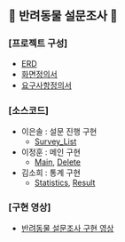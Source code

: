 🦔 반려동물 설문조사 🦔  
-------------
### [프로젝트 구성]
+ [ERD](https://github.com/sohiekim65/Hedgehog_Project/blob/master/refers/ERD/Hedgehog_ERD.png)  
+ [화면정의서](https://github.com/sohiekim65/Hedgehog_Project/blob/master/refers/%ED%99%94%EB%A9%B4%EC%A0%95%EC%9D%98%EC%84%9C/%ED%99%94%EB%A9%B4%EC%A0%95%EC%9D%98%EC%84%9C_%EA%B3%A0%EC%8A%B4%EB%8F%84%EC%B9%98.pdf)  
+ [요구사항정의서](https://github.com/sohiekim65/Hedgehog_Project/blob/master/refers/%EC%9A%94%EA%B5%AC%EC%82%AC%ED%95%AD%EC%A0%95%EC%9D%98%EC%84%9C/%EC%9A%94%EA%B5%AC%EC%82%AC%ED%95%AD%EC%A0%95%EC%9D%98%EC%84%9C_%EA%B3%A0%EC%8A%B4%EB%8F%84%EC%B9%98.pdf)    


### [소스코드] 
+ 이은솔 : 설문 진행 구현
    - [Survey_List](https://github.com/sohiekim65/Hedgehog_Project/blob/master/src/Hedgehog_Survey.java)    
+ 이정훈 : 메인 구현
    - [Main](https://github.com/sohiekim65/Hedgehog_Project/blob/master/src/Hedgehog_Main.java), [Delete](https://github.com/sohiekim65/Hedgehog_Project/blob/master/src/Hedgehog_Delete.java)    
+ 김소희 : 통계 구현
    - [Statistics](https://github.com/sohiekim65/Hedgehog_Project/blob/master/src/Hedgehog_Statistics.java), [Result](https://github.com/sohiekim65/Hedgehog_Project/blob/master/src/Hedgehog_ResultCheck.java)    


### [구현 영상]
+ [반려동물 설문조사 구현 영상](https://youtu.be/v6gU72aIYww)
